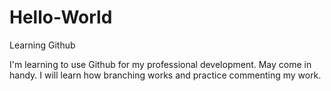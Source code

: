# Hello-World
Learning Github

I'm learning to use Github for my professional development. May come in handy. I will learn how branching works and practice commenting my work.
